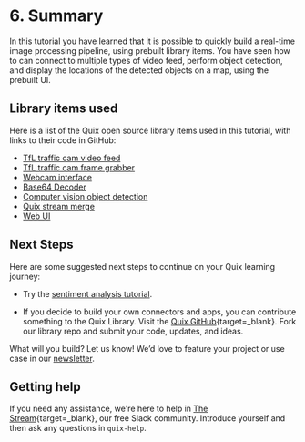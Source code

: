 # 6. Summary

In this tutorial you have learned that it is possible to quickly build a real-time image processing pipeline, using prebuilt library items. You have seen how to can connect to multiple types of video feed, perform object detection, and display the locations of the detected objects on a map, using the prebuilt UI.

## Library items used

Here is a list of the Quix open source library items used in this tutorial, with links to their code in GitHub:

* [TfL traffic cam video feed](https://github.com/quixai/quix-library/tree/main/python/sources/TFL-Camera-Feed)
* [TfL traffic cam frame grabber](https://github.com/quixai/quix-library/tree/main/python/transformations/TFL-Camera-Frame-Extraction)
* [Webcam interface](https://github.com/quixai/quix-library/tree/main/applications/image-processing/webcam-input)
* [Base64 Decoder](https://github.com/quixai/quix-library/tree/main/python/transformations/Base64-Decoder)
* [Computer vision object detection](https://github.com/quixai/quix-library/tree/main/python/transformations/Image-processing-object-detection)
* [Quix stream merge](https://github.com/quixai/quix-library/tree/main/python/transformations/Stream-Merge)
* [Web UI](https://github.com/quixai/quix-library/tree/main/nodejs/advanced/Image-Processing-UI)

## Next Steps

Here are some suggested next steps to continue on your Quix learning journey:

* Try the [sentiment analysis tutorial](../sentiment-analysis/index.md).

* If you decide to build your own connectors and apps, you can contribute something to the Quix Library. Visit the [Quix GitHub](https://github.com/quixai/quix-library){target=_blank}. Fork our library repo and submit your code, updates, and ideas.

What will you build? Let us know! We’d love to feature your project or use case in our [newsletter](https://www.quix.io/community/).

## Getting help

If you need any assistance, we're here to help in [The Stream](https://join.slack.com/t/stream-processing/shared_invite/zt-13t2qa6ea-9jdiDBXbnE7aHMBOgMt~8g){target=_blank}, our free Slack community. Introduce yourself and then ask any questions in `quix-help`.
